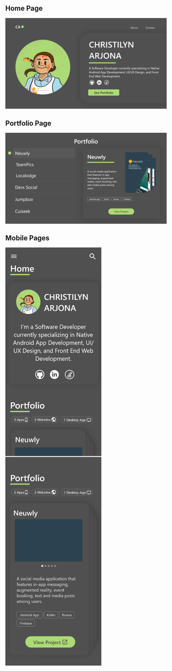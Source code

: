 <h2>Home Page</h2>

![](/public/home.png)

<h2>Portfolio Page</h2>

![](/public/portfolio.png)

<h2>Mobile Pages</h2>

<img src="public/Home_Mobile.png" alt="Home page mobile" width="300"/>         <img src="public/Portfolio_Mobile.png" alt="Home page mobile" width="300"/>        
